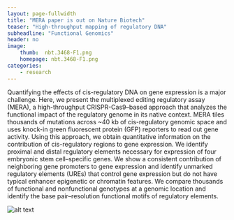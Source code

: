 ```yaml
---
layout: page-fullwidth
title: "MERA paper is out on Nature Biotech"
teaser: "High-throughput mapping of regulatory DNA"
subheadline: "Functional Genomics"
header: no
image:
    thumb:  nbt.3468-F1.png
    homepage: nbt.3468-F1.png
categories:
    - research
---
```



Quantifying the effects of cis-regulatory DNA on gene expression is a major challenge. Here, we present the multiplexed editing regulatory assay (MERA), a high-throughput CRISPR-Cas9–based approach that analyzes the functional impact of the regulatory genome in its native context. MERA tiles thousands of mutations across ~40 kb of cis-regulatory genomic space and uses knock-in green fluorescent protein (GFP) reporters to read out gene activity. Using this approach, we obtain quantitative information on the contribution of cis-regulatory regions to gene expression. We identify proximal and distal regulatory elements necessary for expression of four embryonic stem cell–specific genes. We show a consistent contribution of neighboring gene promoters to gene expression and identify unmarked regulatory elements (UREs) that control gene expression but do not have typical enhancer epigenetic or chromatin features. We compare thousands of functional and nonfunctional genotypes at a genomic location and identify the base pair–resolution functional motifs of regulatory elements.

![alt text]({{site:url}}/images/nbt.3468-F1.png)
